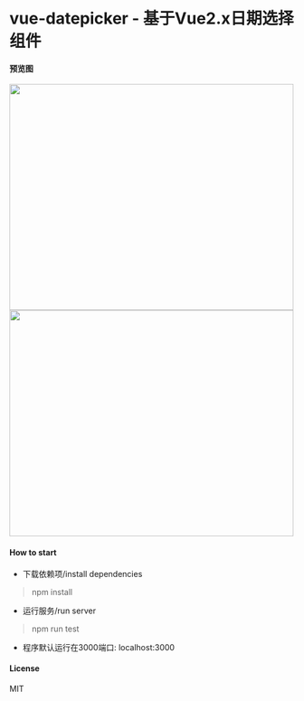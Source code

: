 # vue-datepicker - 基于Vue2.x日期选择组件

#### 预览图
<img src="https://github.com/watson-yan/vue-datepicker/blob/master/dist/imgs/1.png" width="502" height="400"/>
<img src="https://github.com/watson-yan/vue-datepicker/blob/master/dist/imgs/2.png" width="502" height="400"/>

#### How to start
* 下载依赖项/install dependencies
> npm install

* 运行服务/run server
> npm run test

* 程序默认运行在3000端口: localhost:3000

#### License
MIT